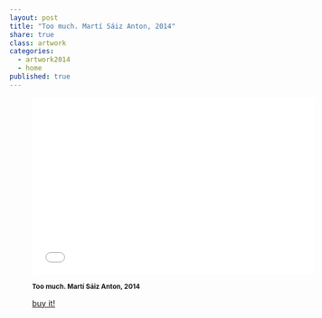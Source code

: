 ```yaml
---
layout: post
title: "Too much. Martí Sáiz Anton, 2014"
share: true
class: artwork
categories:
  - artwork2014
  - home
published: true
---
```


<figure class="text-center">
	<div class="embed-container embed-container_16-9">
		<iframe src="//player.vimeo.com/video/101392919?title=0&amp;portrait=0" width="500" height="314" frameborder="0" webkitallowfullscreen mozallowfullscreen allowfullscreen></iframe>
	</div>
	<figcaption>
		<p><small><strong>Too much. Martí Sáiz Anton, 2014</strong></small></p>
		<p><a href="http://www.artinpocket.cat/product/too-much-marti-saiz-anton-2014/" class="btn btn-primary btn-lg"><i class="fa fa-credit-card"></i> buy it!</a></p>
	</figcaption>
</figure>